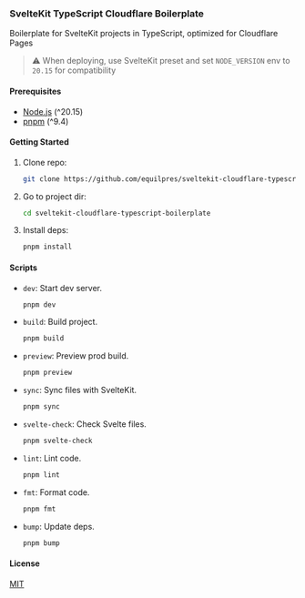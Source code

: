 ### SvelteKit TypeScript Cloudflare Boilerplate

Boilerplate for SvelteKit projects in TypeScript, optimized for Cloudflare Pages

> ⚠️ When deploying, use SvelteKit preset and set `NODE_VERSION` env to `20.15` for compatibility

#### Prerequisites

- [Node.js](https://nodejs.org/) (^20.15)
- [pnpm](https://pnpm.io/) (^9.4)

#### Getting Started

1. Clone repo:

      ```bash
      git clone https://github.com/equilpres/sveltekit-cloudflare-typescript-boilerplate.git
      ```

2. Go to project dir:

      ```bash
      cd sveltekit-cloudflare-typescript-boilerplate
      ```

3. Install deps:

      ```bash
      pnpm install
      ```

#### Scripts

- `dev`: Start dev server.

     ```bash
     pnpm dev
     ```

- `build`: Build project.

     ```bash
     pnpm build
     ```

- `preview`: Preview prod build.

     ```bash
     pnpm preview
     ```

- `sync`: Sync files with SvelteKit.

     ```bash
     pnpm sync
     ```

- `svelte-check`: Check Svelte files.

     ```bash
     pnpm svelte-check
     ```

- `lint`: Lint code.

     ```bash
     pnpm lint
     ```

- `fmt`: Format code.

     ```bash
     pnpm fmt
     ```

- `bump`: Update deps.

     ```bash
     pnpm bump
     ```

#### License

[MIT](LICENSE)
